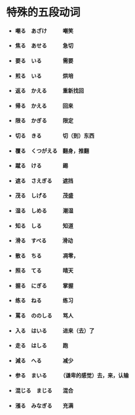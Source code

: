 # 特殊的五段动词

- #### 嘲る　あざけ　　　嘲笑

- #### 焦る　あせる　　　急切

- #### 要る　いる　　　　需要

- #### 煎る　いる　　　　烘培

- #### 返る　かえる　　　重新找回

- #### 帰る　かえる　　　回来

- #### 限る　かぎる　　　限定

- #### 切る　きる　　　　切（到）东西

- #### 覆る　くつがえる　翻身，推翻

- #### 蹴る　ける　　　　踢

- #### 遮る　さえぎる　　遮挡

- #### 茂る　しげる　　　茂盛

- #### 湿る　しめる　　　潮湿

- #### 知る　しる　　　　知道

- #### 滑る　すべる　　　滑动

- #### 散る　ちる　　　　凋零，

- #### 照る　てる　　　　晴天

- #### 握る　にぎる　　　掌握

- #### 练る　ねる　　　　练习　　

- #### 罵る　ののしる　　骂人

- #### 入る　はいる　　　进来（去）了

- #### 走る　はしる　　　跑

- #### 減る　へる　　　　减少

- #### 参る　まいる　　　（谦卑的感觉）去，来，认输

- #### 混じる　まじる　　混合

- #### 漲る　みなぎる　　充满
